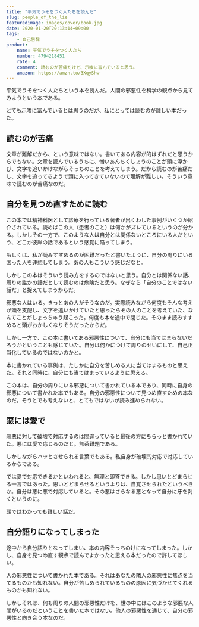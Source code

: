 ```yaml
---
title: "平気でうそをつく人たちを読んだ"
slug: people_of_the_lie
featuredimage: images/cover/book.jpg
date: 2020-01-20T20:13:14+09:00
tags:
    - 自己啓発
product:
    name: 平気でうそをつく人たち
    number: 4794218451
    rate: 4
    comment: 読むのが苦痛だけど、示唆に富んでいると思う。
    amazon: https://amzn.to/3XqyShw
---
```


平気でうそをつく人たちという本を読んだ。人間の邪悪性を科学の観点から見てみようという本である。

とても示唆に富んでいるとは思うのだが、私にとっては読むのが難しい本だった。

<!--more-->

## 読むのが苦痛

文章が難解だから、という意味ではない。書いてある内容が的はずれだと思うからでもない。文章を読んでいるうちに、憎いあんちくしょうのことが頭に浮かび、文字を追いかけながらそっちのことを考えてしまう。だから読むのが苦痛だし、文字を追ってるようで頭に入ってきていないので理解が難しい。そういう意味で読むのが苦痛なのだ。

## 自分を見つめ直すために読む

この本では精神科医として診療を行っている著者が出くわした事例がいくつか紹介されている。読めばこの人（患者のこと）は何かがズレているというのが分かる。しかしその一方で、このような人は自分とは関係ないところにいる人だという、どこか彼岸の話であるという感覚に陥ってしまう。

もしくは、私が読みすすめるのが困難だったと書いたように、自分の周りにいる困った人を連想してしまう。あの人もこういう感じだなと。

しかしこの本はそういう読み方をするのではないと思う。自分とは関係ない話、周りの誰かの話だとして読むのは危険だと思う。なぜなら「自分のことではない話だ」と捉えてしまうからだ。

邪悪な人はいる。きっとあの人がそうなのだ。実際読みながら何度もそんな考えが頭を支配し、文字を追いかけていたと思ったらその人のことを考えていた、なんてことがしょっちゅう起こった。何度も本を途中で閉じた。そのまま読みすすめると頭がおかしくなりそうだったからだ。

しかし一方で、この本に書いてある邪悪性について、自分にも当てはまらないだろうかということも感じていた。自分は何かにつけて周りのせいにして、自己正当化しているのではないのかと。

本に書かれている事例は、たしかに自分を苦しめる人に当てはまるものと思えた。それと同時に、自分にも当てはまっているように思える。

この本は、自分の周りにいる邪悪について書かれている本であり、同時に自身の邪悪について書かれた本でもある。自分の邪悪性について見つめ直すための本なのだ。そうとでも考えないと、とてもではないが読み進められない。

## 悪には愛で

邪悪に対して破壊で対応するのは間違っていると最後の方にちらっと書かれていた。悪には愛で応じるのだと。無茶難題である。

しかしながらハッとさせられる言葉でもある。私自身が破壊的対応で対応しているからである。

では愛で対応できるかといわれると、無理と即答できる。しかし思いとどまらせる一言ではあった。思いとどまらせるというよりは、自覚させられたというべきか。自分は悪に悪で対応していると。その悪はさらなる悪となって自分に牙を剥くというのに。

頭ではわかっても難しい話だ。

## 自分語りになってしまった

途中から自分語りとなってしまい、本の内容そっちのけになってしまった。しかし、自身を見つめ直す観点で読んでよかったと思える本だったので許してほしい。

人の邪悪性について書かれた本である。それはあなたの隣人の邪悪性に焦点を当てるものかも知れない。自分が苦しめられているものの原因に気づかせてくれるものかも知れない。

しかしそれは、何も周りの人間の邪悪性だけを、世の中にはこのような邪悪な人間がいるのだということを書いた本ではない。他人の邪悪性を通じて、自分の邪悪性と向き合う本なのだ。
